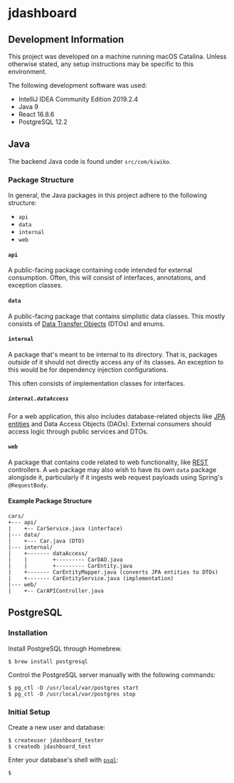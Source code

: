 # jdashboard
## Development Information
This project was developed on a machine running macOS Catalina.
Unless otherwise stated, any setup instructions may be specific to this environment.

The following development software was used:
* IntelliJ IDEA Community Edition 2019.2.4
* Java 9
* React 16.8.6
* PostgreSQL 12.2

## Java
The backend Java code is found under `src/com/kiwiko`.

### Package Structure
In general, the Java packages in this project adhere to the following structure:
* `api`
* `data`
* `internal`
* `web`

#### `api`
A public-facing package containing code intended for external consumption.
Often, this will consist of interfaces, annotations, and exception classes.

#### `data`
A public-facing package that contains simplistic data classes.
This mostly consists of [Data Transfer Objects](https://en.wikipedia.org/wiki/Data_transfer_object) (DTOs) and enums.

#### `internal`
A package that's meant to be internal to its directory.
That is, packages _outside_ of it should not directly access any of its classes.
An exception to this would be for dependency injection configurations.

This often consists of implementation classes for interfaces.

##### `internal.dataAccess`
For a web application, this also includes database-related objects like [JPA entities](https://en.wikipedia.org/wiki/Java_Persistence_API#Entities) and Data Access Objects (DAOs).
External consumers should access logic through public services and DTOs.

#### `web`
A package that contains code related to web functionality, like [REST](https://en.wikipedia.org/wiki/Representational_state_transfer) controllers.
A `web` package may also wish to have its own `data` package alongisde it, particularly if it ingests web request payloads using Spring's `@RequestBody`.

#### Example Package Structure
```
cars/
+--- api/
|    +-- CarService.java (interface)
|--- data/
|    +--- Car.java (DTO)
|--- internal/
|    +------- dataAccess/
|    |        +--------- CarDAO.java
|    |        +--------- CarEntity.java
|    +------- CarEntityMapper.java (converts JPA entities to DTOs)
|    +------- CarEntityService.java (implementation)
|--- web/
|    +-- CarAPIController.java
```

## PostgreSQL
### Installation
Install PostgreSQL through Homebrew.
```shell script
$ brew install postgresql
```
Control the PostgreSQL server manually with the following commands:
```shell script
$ pg_ctl -D /usr/local/var/postgres start
$ pg_ctl -D /usr/local/var/postgres stop
```
### Initial Setup
Create a new user and database:
```shell script
$ createuser jdashboard_tester
$ createdb jdashboard_test
```
Enter your database's shell with [`psql`](https://www.postgresql.org/docs/12/app-psql.html):
```shell script
$  
```